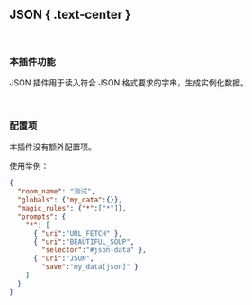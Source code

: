 JSON { .text-center }
-----

&nbsp;

### 本插件功能

JSON 插件用于读入符合 JSON 格式要求的字串，生成实例化数据。

&nbsp;

### 配置项

本插件没有额外配置项。

使用举例：

``` json
{
  "room_name": "测试",
  "globals": {"my_data":{}},
  "magic_rules": {"*":["*"]},
  "prompts": {
    "*": [
      { "uri":"URL_FETCH" },
      { "uri":"BEAUTIFUL_SOUP",
        "selector":"#json-data" },
      { "uri":"JSON",
        "save":"my_data[json]" }
    ]
  }
}
```
